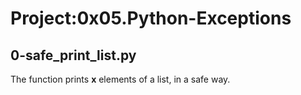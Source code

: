 # Project:0x05.Python-Exceptions

## 0-safe_print_list.py

The function prints **x** elements of a list, in a safe way.

##